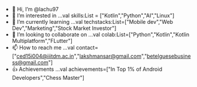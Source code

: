 - 👋 Hi, I’m @lachu97
- 👀 I’m interested in ...val skills:List<skills> = ["Kotlin","Python","AI","Linux"]
- 🌱 I’m currently learning ...val techstacks:List<TechStacks>=["Mobile dev","Web Dev","Marketing","Stock Market Investor"]
- 💞️ I’m looking to collaborate on ...val colab:List<languages>=["Python","Kotlin","Kotlin Multiplatform","FLutter"]
- 📫 How to reach me ...val contact=["ced15i004@iiitdm.ac.in","lakshmansar@gmail.com","betelguesebusiness@gmail.com"]
- 👍 Achievements ...val achievements=["In Top 1% of Android Developers","Chess Master"]

<!---
lachu97/lachu97 is a ✨ special ✨ repository because its `README.md` (this file) appears on your GitHub profile.
You can click the Preview link to take a look at your changes.
--->
